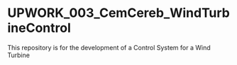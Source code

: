 # UPWORK_003_CemCereb_WindTurbineControl
This repository is for the development of a Control System for a Wind Turbine 
